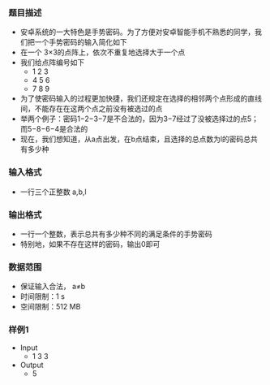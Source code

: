 ### 题目描述

- 安卓系统的一大特色是手势密码。为了方便对安卓智能手机不熟悉的同学，我们把一个手势密码的输入简化如下
- 在一个 3×3的点阵上，依次不重复地选择大于一个点
- 我们给点阵编号如下
    * 1 2 3
    * 4 5 6
    * 7 8 9
- 为了使密码输入的过程更加快捷，我们还规定在选择的相邻两个点形成的直线间，不能存在在这两个点之前没有被选过的点
- 举两个例子：密码1−2−3−7是不合法的，因为3−7经过了没被选择过的点5；而5−8−6−4是合法的
- 现在，我们想知道，从a点出发，在b点结束，且选择的总点数为l的密码总共有多少种

### 输入格式

- 一行三个正整数 a,b,l

### 输出格式

- 一行一个整数，表示总共有多少种不同的满足条件的手势密码
- 特别地，如果不存在这样的密码，输出0即可

### 数据范围

- 保证输入合法， a≠b
- 时间限制：1 s
- 空间限制：512 MB

### 样例1

- Input
    * 1 3 3
- Output
    * 5
